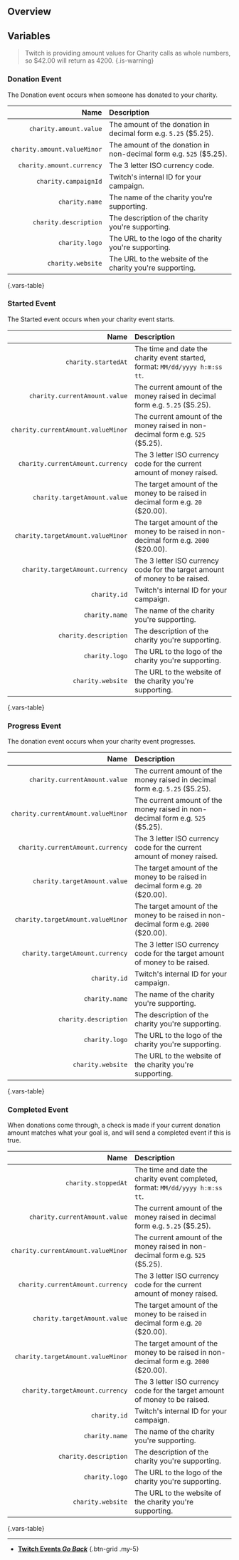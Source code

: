 ## Overview

## Variables
> Twitch is providing amount values for Charity calls as whole numbers, so $42.00 will return as 4200.
{.is-warning}

### Donation Event
The Donation event occurs when someone has donated to your charity.

Name | Description
----:|:------------
`charity.amount.value` | The amount of the donation in decimal form e.g. `5.25` ($5.25).
`charity.amount.valueMinor` | The amount of the donation in non-decimal form e.g. `525` ($5.25).
`charity.amount.currency` | The 3 letter ISO currency code.
`charity.campaignId` | Twitch's internal ID for your campaign.
`charity.name` | The name of the charity you're supporting.
`charity.description` | The description of the charity you're supporting.
`charity.logo` | The URL to the logo of the charity you're supporting.
`charity.website` | The URL to the website of the charity you're supporting.
{.vars-table}

### Started Event
The Started event occurs when your charity event starts.

Name | Description
----:|:------------
`charity.startedAt` | The time and date the charity event started, format: `MM/dd/yyyy h:m:ss tt`.
`charity.currentAmount.value` | The current amount of the money raised in decimal form e.g. `5.25` ($5.25).
`charity.currentAmount.valueMinor` | The current amount of the money raised in non-decimal form e.g. `525` ($5.25).
`charity.currentAmount.currency` | The 3 letter ISO currency code for the current amount of money raised.
`charity.targetAmount.value` | The target amount of the money to be raised in decimal form e.g. `20` ($20.00).
`charity.targetAmount.valueMinor` | The target amount of the money to be raised in non-decimal form e.g. `2000` ($20.00).
`charity.targetAmount.currency` | The 3 letter ISO currency code for the target amount of money to be raised.
`charity.id` | Twitch's internal ID for your campaign.
`charity.name` | The name of the charity you're supporting.
`charity.description` | The description of the charity you're supporting.
`charity.logo` | The URL to the logo of the charity you're supporting.
`charity.website` | The URL to the website of the charity you're supporting.
{.vars-table}

### Progress Event
The donation event occurs when your charity event progresses.

Name | Description
----:|:------------
`charity.currentAmount.value` | The current amount of the money raised in decimal form e.g. `5.25` ($5.25).
`charity.currentAmount.valueMinor` | The current amount of the money raised in non-decimal form e.g. `525` ($5.25).
`charity.currentAmount.currency` | The 3 letter ISO currency code for the current amount of money raised.
`charity.targetAmount.value` | The target amount of the money to be raised in decimal form e.g. `20` ($20.00).
`charity.targetAmount.valueMinor` | The target amount of the money to be raised in non-decimal form e.g. `2000` ($20.00).
`charity.targetAmount.currency` | The 3 letter ISO currency code for the target amount of money to be raised.
`charity.id` | Twitch's internal ID for your campaign.
`charity.name` | The name of the charity you're supporting.
`charity.description` | The description of the charity you're supporting.
`charity.logo` | The URL to the logo of the charity you're supporting.
`charity.website` | The URL to the website of the charity you're supporting.
{.vars-table}

### Completed Event
When donations come through, a check is made if your current donation amount matches what your goal is, and will send a completed event if this is true.

Name | Description
----:|:------------
`charity.stoppedAt` | The time and date the charity event completed, format: `MM/dd/yyyy h:m:ss tt`.
`charity.currentAmount.value` | The current amount of the money raised in decimal form e.g. `5.25` ($5.25).
`charity.currentAmount.valueMinor` | The current amount of the money raised in non-decimal form e.g. `525` ($5.25).
`charity.currentAmount.currency` | The 3 letter ISO currency code for the current amount of money raised.
`charity.targetAmount.value` | The target amount of the money to be raised in decimal form e.g. `20` ($20.00).
`charity.targetAmount.valueMinor` | The target amount of the money to be raised in non-decimal form e.g. `2000` ($20.00).
`charity.targetAmount.currency` | The 3 letter ISO currency code for the target amount of money to be raised.
`charity.id` | Twitch's internal ID for your campaign.
`charity.name` | The name of the charity you're supporting.
`charity.description` | The description of the charity you're supporting.
`charity.logo` | The URL to the logo of the charity you're supporting.
`charity.website` | The URL to the website of the charity you're supporting.
{.vars-table}

---

- [<i class="mdi mdi-chevron-left"></i>**Twitch Events *Go Back***](/en/Platforms/Twitch/Events)
{.btn-grid .my-5}